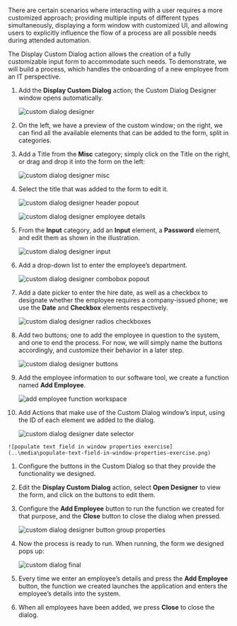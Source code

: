 There are certain scenarios where interacting with a user requires a more customized approach; providing multiple inputs of different types simultaneously, displaying a form window with customized UI, and allowing users to explicitly influence the flow of a process are all possible needs during attended automation.

The Display Custom Dialog action allows the creation of a fully customizable input form to accommodate such needs. To demonstrate, we will build a process, which handles the onboarding of a new employee from an IT perspective.

1. Add the **Display Custom Dialog** action; the Custom Dialog Designer window opens automatically.
 
    ![custom dialog designer](..\media\custom-dialog-designer.png)

1. On the left, we have a preview of the custom window; on the right, we can find all the available elements that can be added to the form, split in categories.

1. Add a Title from the **Misc** category; simply click on the Title on the right, or drag and drop it into the form on the left:
 
    ![custom dialog designer misc](..\media\custom-dialog-designer-misc.png)

1. Select the title that was added to the form to edit it.

    ![custom dialog designer header popout](..\media\custom-dialog-designer-header-popout.png)
 
    ![custom dialog designer employee details](..\media\custom-dialog-designer-employee-details.png)

1. From the **Input** category, add an **Input** element, a **Password** element, and edit them as shown in the illustration.
 
    ![custom dialog designer input](..\media\custom-dialog-designer-input.png)

1. Add a drop-down list to enter the employee’s department.

    ![custom dialog designer combobox popout](..\media\custom-dialog-designer-combobox-popout.png)

1. Add a date picker to enter the hire date, as well as a checkbox to designate whether the employee requires a company-issued phone; we use the **Date** and **Checkbox** elements respectively. 
 
    ![custom dialog designer radios checkboxes](..\media\custom-dialog-designer-radios-checkboxes.png)

1. Add two buttons; one to add the employee in question to the system, and one to end the process. For now, we will simply name the buttons accordingly, and customize their behavior in a later step. 
 
    ![custom dialog designer buttons](..\media\custom-dialog-designer-buttons.png)

1. Add the employee information to our software tool, we create a function named **Add Employee**. 
 
    ![add employee function workspace](..\media\add-employee-function-workspace.png)

1. Add Actions that make use of the Custom Dialog window’s input, using the ID of each element we added to the dialog.
 
    ![custom dialog designer date selector](..\media\custom-dialog-designer-date-selector.png)
    
>   
    ![populate text field in window properties exercise](..\media\populate-text-field-in-window-properties-exercise.png)

1. Configure the buttons in the Custom Dialog so that they provide the functionality we designed.

1. Edit the **Display Custom Dialog** action, select **Open Designer** to view the form, and click on the buttons to edit them.

1. Configure the **Add Employee** button to run the function we created for that purpose, and the **Close** button to close the dialog when pressed.
 
    ![custom dialog designer button group properties](..\media\custom-dialog-designer-button-group-properties.png)

1. Now the process is ready to run. When running, the form we designed pops up:
 
    ![custom dialog final](..\media\custom-dialog-final.png)

1. Every time we enter an employee’s details and press the **Add Employee** button, the function we created launches the application and enters the employee’s details into the system.

1. When all employees have been added, we press **Close** to close the dialog.
